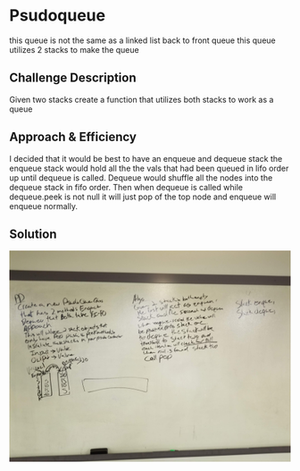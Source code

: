 # Psudoqueue 
<!-- Short summary or background information -->
this queue is not the same as a linked list back to front queue this queue utilizes 2 stacks to make the queue

## Challenge Description
<!-- Description of the challenge -->
Given two stacks create a function that utilizes both stacks to work as a queue
## Approach & Efficiency
<!-- What approach did you take? Why? What is the Big O space/time for this approach? -->
I decided that it would be best to have an enqueue and dequeue stack the enqueue stack would hold all the the vals
that had been queued in lifo order up until dequeue is called. Dequeue would shuffle all the nodes into the dequeue stack in fifo order.
Then when dequeue is called while dequeue.peek is not null it will just pop of the top node and enqueue will enqueue normally.

## Solution
<!-- Embedded whiteboard image -->
<img src="../assets/psudoqueue.jpg">


